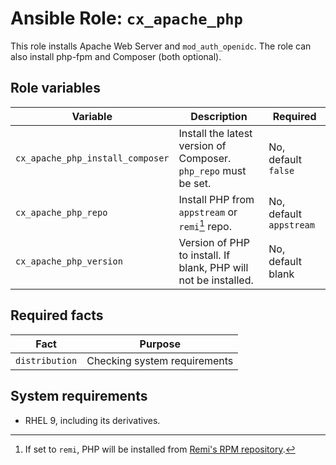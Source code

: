# Ansible Role: `cx_apache_php`

This role installs Apache Web Server and `mod_auth_openidc`. The role can also install php-fpm and Composer (both optional).

## Role variables

| Variable                         | Description                                                     | Required                |
| -------------------------------- | --------------------------------------------------------------- | ----------------------- |
| `cx_apache_php_install_composer` | Install the latest version of Composer. `php_repo` must be set. | No, default `false`     |
| `cx_apache_php_repo`             | Install PHP from `appstream` or `remi`[^1] repo.                | No, default `appstream` |
| `cx_apache_php_version`          | Version of PHP to install. If blank, PHP will not be installed. | No, default blank       |

[^1]: If set to `remi`, PHP will be installed from [Remi's RPM repository](https://blog.remirepo.net/pages/Config-en).

## Required facts

| Fact           | Purpose                      |
| -------------- | ---------------------------- |
| `distribution` | Checking system requirements |

## System requirements

- RHEL 9, including its derivatives.
